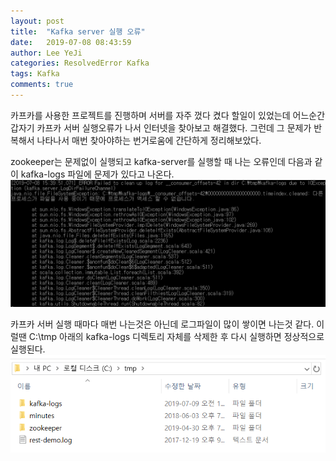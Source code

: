 ```yaml
---
layout: post
title:  "Kafka server 실행 오류"
date:   2019-07-08 08:43:59
author: Lee YeJi
categories: ResolvedError Kafka
tags: Kafka
comments: true
---
```

카프카를 사용한 프로젝트를 진행하며 서버를 자주 껐다 켰다 할일이 있었는데 어느순간 갑자기 카프카 서버 실행오류가 나서 인터넷을 찾아보고 해결했다. 그런데 그 문제가 반복해서 나타나서 매번 찾아야하는 번거로움에 간단하게 정리해보았다.

zookeeper는 문제없이 실행되고 kafka-server를 실행할 때 나는 오류인데 다음과 같이 kafka-logs 파일에 문제가 있다고 나온다.
<img src="/image/Error/kafka_logs_error/kafka_logs_error.png">

카프카 서버 실행 때마다 매번 나는것은 아닌데 로그파일이 많이 쌓이면 나는것 같다. 
이럴땐 C:\tmp 아래의 kafka-logs 디렉토리 자체를 삭제한 후 다시 실행하면 정상적으로 실행된다. 
<img src="/image/Error/kafka_logs_error/kafka_logs_directory.png">